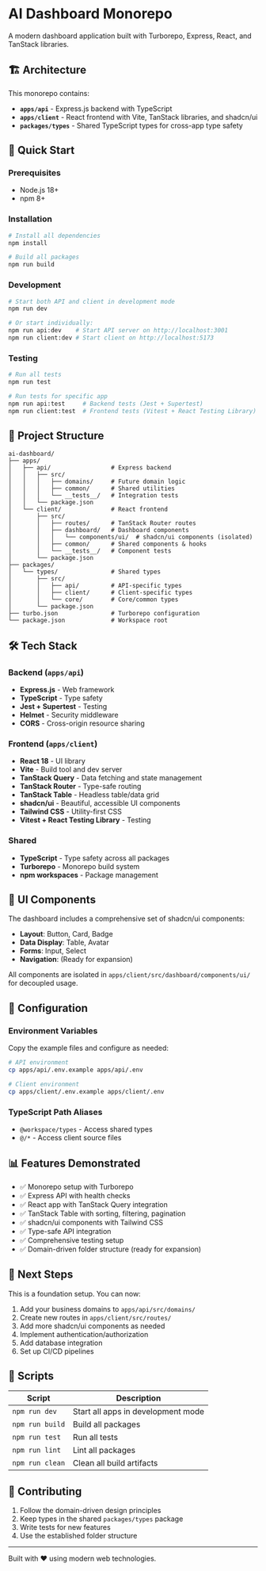 # AI Dashboard Monorepo

A modern dashboard application built with Turborepo, Express, React, and TanStack libraries.

## 🏗️ Architecture

This monorepo contains:

- **`apps/api`** - Express.js backend with TypeScript
- **`apps/client`** - React frontend with Vite, TanStack libraries, and shadcn/ui
- **`packages/types`** - Shared TypeScript types for cross-app type safety

## 🚀 Quick Start

### Prerequisites

- Node.js 18+ 
- npm 8+

### Installation

```bash
# Install all dependencies
npm install

# Build all packages
npm run build
```

### Development

```bash
# Start both API and client in development mode
npm run dev

# Or start individually:
npm run api:dev    # Start API server on http://localhost:3001
npm run client:dev # Start client on http://localhost:5173
```

### Testing

```bash
# Run all tests
npm run test

# Run tests for specific app
npm run api:test     # Backend tests (Jest + Supertest)
npm run client:test  # Frontend tests (Vitest + React Testing Library)
```

## 📁 Project Structure

```
ai-dashboard/
├── apps/
│   ├── api/                 # Express backend
│   │   ├── src/
│   │   │   ├── domains/     # Future domain logic
│   │   │   ├── common/      # Shared utilities
│   │   │   └── __tests__/   # Integration tests
│   │   └── package.json
│   └── client/              # React frontend
│       ├── src/
│       │   ├── routes/      # TanStack Router routes
│       │   ├── dashboard/   # Dashboard components
│       │   │   └── components/ui/  # shadcn/ui components (isolated)
│       │   ├── common/      # Shared components & hooks
│       │   └── __tests__/   # Component tests
│       └── package.json
├── packages/
│   └── types/               # Shared types
│       ├── src/
│       │   ├── api/         # API-specific types
│       │   ├── client/      # Client-specific types
│       │   └── core/        # Core/common types
│       └── package.json
├── turbo.json               # Turborepo configuration
└── package.json             # Workspace root
```

## 🛠️ Tech Stack

### Backend (`apps/api`)
- **Express.js** - Web framework
- **TypeScript** - Type safety
- **Jest + Supertest** - Testing
- **Helmet** - Security middleware
- **CORS** - Cross-origin resource sharing

### Frontend (`apps/client`)
- **React 18** - UI library
- **Vite** - Build tool and dev server
- **TanStack Query** - Data fetching and state management
- **TanStack Router** - Type-safe routing
- **TanStack Table** - Headless table/data grid
- **shadcn/ui** - Beautiful, accessible UI components
- **Tailwind CSS** - Utility-first CSS
- **Vitest + React Testing Library** - Testing

### Shared
- **TypeScript** - Type safety across all packages
- **Turborepo** - Monorepo build system
- **npm workspaces** - Package management

## 🎨 UI Components

The dashboard includes a comprehensive set of shadcn/ui components:

- **Layout**: Button, Card, Badge
- **Data Display**: Table, Avatar
- **Forms**: Input, Select
- **Navigation**: (Ready for expansion)

All components are isolated in `apps/client/src/dashboard/components/ui/` for decoupled usage.

## 🔧 Configuration

### Environment Variables

Copy the example files and configure as needed:

```bash
# API environment
cp apps/api/.env.example apps/api/.env

# Client environment  
cp apps/client/.env.example apps/client/.env
```

### TypeScript Path Aliases

- `@workspace/types` - Access shared types
- `@/*` - Access client source files

## 📊 Features Demonstrated

- ✅ Monorepo setup with Turborepo
- ✅ Express API with health checks
- ✅ React app with TanStack Query integration
- ✅ TanStack Table with sorting, filtering, pagination
- ✅ shadcn/ui components with Tailwind CSS
- ✅ Type-safe API integration
- ✅ Comprehensive testing setup
- ✅ Domain-driven folder structure (ready for expansion)

## 🚧 Next Steps

This is a foundation setup. You can now:

1. Add your business domains to `apps/api/src/domains/`
2. Create new routes in `apps/client/src/routes/`
3. Add more shadcn/ui components as needed
4. Implement authentication/authorization
5. Add database integration
6. Set up CI/CD pipelines

## 📝 Scripts

| Script | Description |
|--------|-------------|
| `npm run dev` | Start all apps in development mode |
| `npm run build` | Build all packages |
| `npm run test` | Run all tests |
| `npm run lint` | Lint all packages |
| `npm run clean` | Clean all build artifacts |

## 🤝 Contributing

1. Follow the domain-driven design principles
2. Keep types in the shared `packages/types` package
3. Write tests for new features
4. Use the established folder structure

---

Built with ❤️ using modern web technologies.

